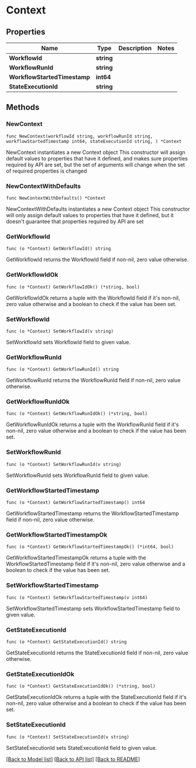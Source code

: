 # Context

## Properties

Name | Type | Description | Notes
------------ | ------------- | ------------- | -------------
**WorkflowId** | **string** |  | 
**WorkflowRunId** | **string** |  | 
**WorkflowStartedTimestamp** | **int64** |  | 
**StateExecutionId** | **string** |  | 

## Methods

### NewContext

`func NewContext(workflowId string, workflowRunId string, workflowStartedTimestamp int64, stateExecutionId string, ) *Context`

NewContext instantiates a new Context object
This constructor will assign default values to properties that have it defined,
and makes sure properties required by API are set, but the set of arguments
will change when the set of required properties is changed

### NewContextWithDefaults

`func NewContextWithDefaults() *Context`

NewContextWithDefaults instantiates a new Context object
This constructor will only assign default values to properties that have it defined,
but it doesn't guarantee that properties required by API are set

### GetWorkflowId

`func (o *Context) GetWorkflowId() string`

GetWorkflowId returns the WorkflowId field if non-nil, zero value otherwise.

### GetWorkflowIdOk

`func (o *Context) GetWorkflowIdOk() (*string, bool)`

GetWorkflowIdOk returns a tuple with the WorkflowId field if it's non-nil, zero value otherwise
and a boolean to check if the value has been set.

### SetWorkflowId

`func (o *Context) SetWorkflowId(v string)`

SetWorkflowId sets WorkflowId field to given value.


### GetWorkflowRunId

`func (o *Context) GetWorkflowRunId() string`

GetWorkflowRunId returns the WorkflowRunId field if non-nil, zero value otherwise.

### GetWorkflowRunIdOk

`func (o *Context) GetWorkflowRunIdOk() (*string, bool)`

GetWorkflowRunIdOk returns a tuple with the WorkflowRunId field if it's non-nil, zero value otherwise
and a boolean to check if the value has been set.

### SetWorkflowRunId

`func (o *Context) SetWorkflowRunId(v string)`

SetWorkflowRunId sets WorkflowRunId field to given value.


### GetWorkflowStartedTimestamp

`func (o *Context) GetWorkflowStartedTimestamp() int64`

GetWorkflowStartedTimestamp returns the WorkflowStartedTimestamp field if non-nil, zero value otherwise.

### GetWorkflowStartedTimestampOk

`func (o *Context) GetWorkflowStartedTimestampOk() (*int64, bool)`

GetWorkflowStartedTimestampOk returns a tuple with the WorkflowStartedTimestamp field if it's non-nil, zero value otherwise
and a boolean to check if the value has been set.

### SetWorkflowStartedTimestamp

`func (o *Context) SetWorkflowStartedTimestamp(v int64)`

SetWorkflowStartedTimestamp sets WorkflowStartedTimestamp field to given value.


### GetStateExecutionId

`func (o *Context) GetStateExecutionId() string`

GetStateExecutionId returns the StateExecutionId field if non-nil, zero value otherwise.

### GetStateExecutionIdOk

`func (o *Context) GetStateExecutionIdOk() (*string, bool)`

GetStateExecutionIdOk returns a tuple with the StateExecutionId field if it's non-nil, zero value otherwise
and a boolean to check if the value has been set.

### SetStateExecutionId

`func (o *Context) SetStateExecutionId(v string)`

SetStateExecutionId sets StateExecutionId field to given value.



[[Back to Model list]](../README.md#documentation-for-models) [[Back to API list]](../README.md#documentation-for-api-endpoints) [[Back to README]](../README.md)


